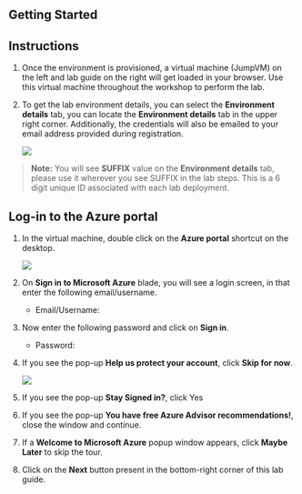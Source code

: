 ## **Getting Started**

## Instructions

1. Once the environment is provisioned, a virtual machine (JumpVM) on the left and lab guide on the right will get loaded in your browser. Use this virtual machine throughout the workshop to perform the lab.

2. To get the lab environment details, you can select the **Environment details** tab, you can locate the **Environment details** tab in the upper right corner. Additionally, the credentials will also be emailed to your email address provided during registration.

   ![](images/labenvironmenttab-v2.png)
   
  >**Note:** You will see **SUFFIX** value on the **Environment details** tab, please use it wherever you see SUFFIX in the lab steps. This is a 6 digit unique ID associated with each lab deployment. 
  
## Log-in to the Azure portal

1. In the virtual machine, double click on the **Azure portal** shortcut on the desktop.
   
   ![](images/gettingstarted-v2.png)

2. On **Sign in to Microsoft Azure** blade, you will see a login screen, in that enter the following email/username. 
   * Email/Username: <inject key="AzureAdUserEmail"></inject>

3. Now enter the following password and click on **Sign in**.
   * Password: <inject key="AzureAdUserPassword"></inject>
   
4. If you see the pop-up **Help us protect your account**, click **Skip for now**.
   
   ![](images/protect.png)
   
5. If you see the pop-up **Stay Signed in?**, click Yes

6. If you see the pop-up **You have free Azure Advisor recommendations!**, close the window and continue.

7. If a **Welcome to Microsoft Azure** popup window appears, click **Maybe Later** to skip the tour.

8. Click on the **Next** button present in the bottom-right corner of this lab guide.


